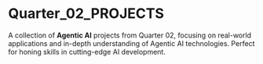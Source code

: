 # Quarter_02_PROJECTS
A collection of **Agentic AI** projects from Quarter 02, focusing on real-world applications and in-depth understanding of Agentic AI technologies. Perfect for honing skills in cutting-edge AI development.
